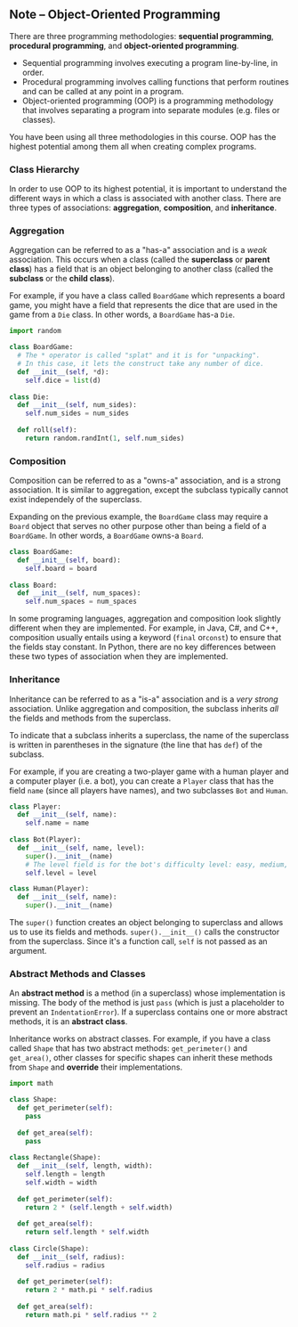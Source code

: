 ## Note – Object-Oriented Programming

There are three programming methodologies: **sequential programming**, **procedural programming**, and **object-oriented programming**. 

* Sequential programming involves executing a program line-by-line, in order.
* Procedural programming involves calling functions that perform routines and can be called at any point in a program.
* Object-oriented programming (OOP) is a programming methodology that involves separating a program into separate modules (e.g. files or classes).

You have been using all three methodologies in this course. OOP has the highest potential among them all when creating complex programs. 


### Class Hierarchy

In order to use OOP to its highest potential, it is important to understand the different ways in which a class is associated with another class. There are three types of associations: **aggregation**, **composition**, and **inheritance**. 


### Aggregation

Aggregation can be referred to as a "has-a" association and is a *weak* association. This occurs when a class (called the **superclass** or **parent class**) has a field that is an object belonging to another class (called the **subclass** or the **child class**). 

For example, if you have a class called `BoardGame` which represents a board game, you might have a field that represents the dice that are used in the game from a `Die` class. In other words, a `BoardGame` has-a `Die`. 

```python
import random

class BoardGame:
  # The * operator is called "splat" and it is for "unpacking". 
  # In this case, it lets the construct take any number of dice.
  def __init__(self, *d):
    self.dice = list(d)
    
class Die:
  def __init__(self, num_sides):
    self.num_sides = num_sides
  
  def roll(self):
    return random.randInt(1, self.num_sides)
```

### Composition

Composition can be referred to as a "owns-a" association, and is a strong association. It is similar to aggregation, except the subclass typically cannot exist independely of the superclass.

Expanding on the previous example, the `BoardGame` class may require a `Board` object that serves no other purpose other than being a field of a `BoardGame`. In other words, a `BoardGame` owns-a `Board`. 

```python
class BoardGame:
  def __init__(self, board):
    self.board = board
    
class Board:
  def __init__(self, num_spaces):
    self.num_spaces = num_spaces
```

In some programing languages, aggregation and composition look slightly different when they are implemented. For example, in Java, C#, and C++, composition usually entails using a keyword (`final` or`const`) to ensure that the fields stay constant. In Python, there are no key differences between these two types of association when they are implemented.


### Inheritance

Inheritance can be referred to as a "is-a" association and is a *very strong* association. Unlike aggregation and composition, the subclass inherits *all* the fields and methods from the superclass. 

To indicate that a subclass inherits a superclass, the name of the superclass is written in parentheses in the signature (the line that has `def`) of the subclass.

For example, if you are creating a two-player game with a human player and a computer player (i.e. a bot), you can create a `Player` class that has the field `name` (since all players have names), and two subclasses `Bot` and `Human`.

```python
class Player:
  def __init__(self, name):
    self.name = name
    
class Bot(Player):
  def __init__(self, name, level):
    super().__init__(name)
    # The level field is for the bot's difficulty level: easy, medium, or hard.
    self.level = level

class Human(Player):
  def __init__(self, name):
    super().__init__(name)
```

The `super()` function creates an object belonging to superclass and allows us to use its fields and methods. `super().__init__()` calls the constructor from the superclass. Since it's a function call, `self` is not passed as an argument.

### Abstract Methods and Classes

An **abstract method** is a method (in a superclass) whose implementation is missing. The body of the method is just `pass` (which is just a placeholder to prevent an `IndentationError`). If a superclass contains one or more abstract methods, it is an **abstract class**. 

Inheritance works on abstract classes. For example, if you have a class called `Shape` that has two abstract methods: `get_perimeter()` and `get_area()`, other classes for specific shapes can inherit these methods from `Shape` and **override** their implementations.

```python
import math

class Shape:
  def get_perimeter(self):
    pass
  
  def get_area(self):
    pass
 
class Rectangle(Shape):
  def __init__(self, length, width):
    self.length = length
    self.width = width
   
  def get_perimeter(self):
    return 2 * (self.length + self.width)
  
  def get_area(self):
    return self.length * self.width
  
class Circle(Shape):
  def __init__(self, radius):
    self.radius = radius
   
  def get_perimeter(self):
    return 2 * math.pi * self.radius
  
  def get_area(self):
    return math.pi * self.radius ** 2
```
